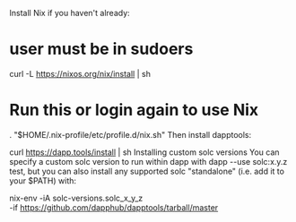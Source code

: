 Install Nix if you haven't already:

# user must be in sudoers

curl -L https://nixos.org/nix/install | sh

# Run this or login again to use Nix

. "\$HOME/.nix-profile/etc/profile.d/nix.sh"
Then install dapptools:

curl https://dapp.tools/install | sh
Installing custom solc versions
You can specify a custom solc version to run within dapp with dapp --use solc:x.y.z test, but you can also install any supported solc "standalone" (i.e. add it to your \$PATH) with:

nix-env -iA solc-versions.solc_x_y_z \
 -if https://github.com/dapphub/dapptools/tarball/master
